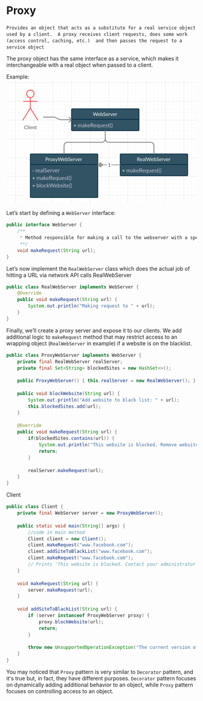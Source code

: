 # Proxy
`Provides an object that acts as a substitute for a real service object used by a client. 
A proxy receives client requests, does some work (access control, caching, etc.) 
and then passes the request to a service object`

The proxy object has the same interface as a service, 
which makes it interchangeable with a real object when passed to a client.


Example:  
![Proxy Pattern](../static/design_patterns/proxy.png)

Let’s start by defining a `WebServer` interface:
```java
public interface WebServer {
    /** 
     * Method responsible for making a call to the webserver with a specific endpoint 
     **/
    void makeRequest(String url);
}
```

Let’s now implement the `RealWebServer` class 
which does the actual job of hitting a URL via network API calls
RealWebServer
```java
public class RealWebServer implements WebServer {
    @Override
    public void makeRequest(String url) {
        System.out.println("Making request to " + url);
    }
}
```

Finally, we’ll create a proxy server and expose it to our clients. 
We add additional logic to `makeRequest` method 
that may restrict access to an wrapping object (`RealWebServer` in example)
if a website is on the blacklist.
 
```java
public class ProxyWebServer implements WebServer {
    private final RealWebServer realServer;
    private final Set<String> blockedSites = new HashSet<>();

    public ProxyWebServer() { this.realServer = new RealWebServer(); }

    public void blockWebsite(String url) {
        System.out.println("Add website to black list: " + url);
        this.blockedSites.add(url);
    }

    @Override
    public void makeRequest(String url) {
        if(blockedSites.contains(url)) {
            System.out.println("This website is blocked. Remove website from black list or contact your administrator");
            return;
        }

        realServer.makeRequest(url);
    }
}
```

Client
```java
public class Client {
    private final WebServer server = new ProxyWebServer();

    public static void main(String[] args) {
        //code in main method
        Client client = new Client();
        client.makeRequest("www.facebook.com");
        client.addSiteToBlackList("www.facebook.com");
        client.makeRequest("www.facebook.com");
        // Prints 'This website is blocked. Contact your administrator'
    }

    void makeRequest(String url) {
        server.makeRequest(url);
    }

    void addSiteToBlackList(String url) {
        if (server instanceof ProxyWebServer proxy) {
            proxy.blockWebsite(url);
            return;
        }

        throw new UnsupportedOperationException("The current version of the web server does not support blocking sites");
    }
}
```


You may noticed that `Proxy` pattern is very similar to `Decorator` pattern, 
and it's true but, in fact, they have different purposes.
`Decorator` pattern focuses on dynamically adding additional behavior to an object, 
while `Proxy` pattern focuses on controlling access to an object.